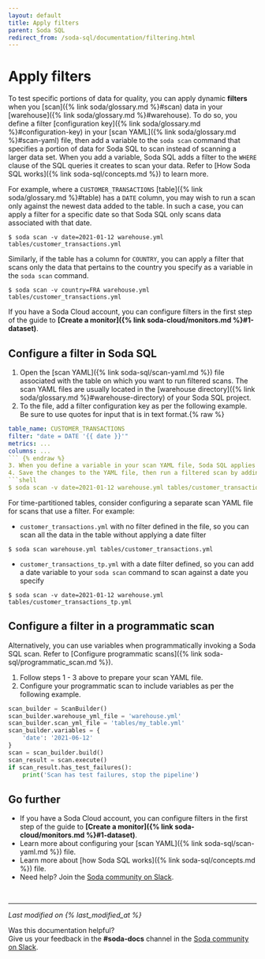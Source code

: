 ```yaml
---
layout: default
title: Apply filters
parent: Soda SQL
redirect_from: /soda-sql/documentation/filtering.html
---
```


# Apply filters

To test specific portions of data for quality, you can apply dynamic **filters** when you [scan]({% link soda/glossary.md %}#scan) data in your [warehouse]({% link soda/glossary.md %}#warehouse). To do so, you define a filter [configuration key]({% link soda/glossary.md %}#configuration-key) in your [scan YAML]({% link soda/glossary.md %}#scan-yaml) file, then add a variable to the `soda scan` command that specifies a portion of data for Soda SQL to scan instead of scanning a larger data set. When you add a variable, Soda SQL adds a filter to the `WHERE` clause of the SQL queries it creates to scan your data. Refer to [How Soda SQL works]({% link soda-sql/concepts.md %}) to learn more. 

For example, where a `CUSTOMER_TRANSACTIONS` [table]({% link soda/glossary.md %}#table) has a `DATE` column, you may wish to run a scan only against the newest data added to the table. In such a case, you can apply a filter for a specific date so that Soda SQL only scans data associated with that date.

```shell
$ soda scan -v date=2021-01-12 warehouse.yml tables/customer_transactions.yml
```

Similarly, if the table has a column for `COUNTRY`, you can apply a filter that scans only the data that pertains to the country you specify as a variable in the `soda scan` command.

```shell
$ soda scan -v country=FRA warehouse.yml tables/customer_transactions.yml
```

If you have a Soda Cloud account, you can configure filters in the first step of the guide to **[Create a monitor]({% link soda-cloud/monitors.md %}#1-dataset)**.

## Configure a filter in Soda SQL

1. Open the [scan YAML]({% link soda-sql/scan-yaml.md %}) file associated with the table on which you want to run filtered scans. The scan YAML files are usually located in the [warehouse directory]({% link soda/glossary.md %}#warehouse-directory) of your Soda SQL project.
2. To the file, add a filter configuration key as per the following example. Be sure to use quotes for input that is in text format.{% raw %}
```yaml
table_name: CUSTOMER_TRANSACTIONS
filter: "date = DATE '{{ date }}'"
metrics: ...
columns: ...
``` {% endraw %}
3. When you define a variable in your scan YAML file, Soda SQL applies the filter to all tests *except* tests defined in SQL metrics. To apply a filter to SQL metrics tests, be sure to explicitly define the variable in your SQL query. Refer to [Variables in SQL metrics]({% link soda-sql/sql_metrics.md %}#variables-in-sql-metrics)
4. Save the changes to the YAML file, then run a filtered scan by adding a variable to your `soda scan` command in your command-line interface.
```shell
$ soda scan -v date=2021-01-12 warehouse.yml tables/customer_transactions.yml
```


For time-partitioned tables, consider configuring a separate scan YAML file for scans that use a filter. For example:
* `customer_transactions.yml` with no filter defined in the file, so you can scan all the data in the table without applying a date filter
```shell
$ soda scan warehouse.yml tables/customer_transactions.yml
```
* `customer_transactions_tp.yml` with a date filter defined, so you can add a date variable to your `soda scan` command to scan against a date you specify
```shell
$ soda scan -v date=2021-01-12 warehouse.yml tables/customer_transactions_tp.yml
```


## Configure a filter in a programmatic scan

Alternatively, you can use variables when programmatically invoking a Soda SQL scan. Refer to [Configure programmatic scans]({% link soda-sql/programmatic_scan.md %}).

1. Follow steps 1 - 3 above to prepare your scan YAML file.
2. Configure your programmatic scan to include variables as per the following example.

```python
scan_builder = ScanBuilder()
scan_builder.warehouse_yml_file = 'warehouse.yml'
scan_builder.scan_yml_file = 'tables/my_table.yml'
scan_builder.variables = {
    'date': '2021-06-12'
}
scan = scan_builder.build()
scan_result = scan.execute()
if scan_result.has_test_failures():
    print('Scan has test failures, stop the pipeline')
```


## Go further

* If you have a Soda Cloud account, you can configure filters in the first step of the guide to **[Create a monitor]({% link soda-cloud/monitors.md %}#1-dataset)**.
* Learn more about configuring your [scan YAML]({% link soda-sql/scan-yaml.md %}) file.
* Learn more about [how Soda SQL works]({% link soda-sql/concepts.md %}) file.
* Need help? Join the <a href="http://community.soda.io/slack" target="_blank"> Soda community on Slack</a>.

<br />

---
*Last modified on {% last_modified_at %}*

Was this documentation helpful? <br /> Give us your feedback in the **#soda-docs** channel in the <a href="http://community.soda.io/slack" target="_blank"> Soda community on Slack</a>.